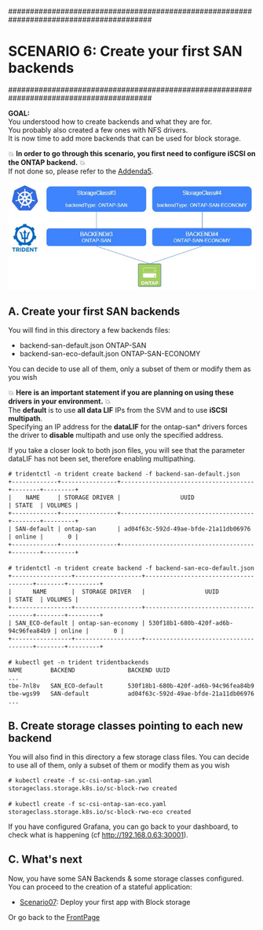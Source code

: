 #########################################################################################
# SCENARIO 6: Create your first SAN backends 
#########################################################################################

**GOAL:**   
You understood how to create backends and what they are for.  
You probably also created a few ones with NFS drivers.  
It is now time to add more backends that can be used for block storage.  

:boom: **In order to go through this scenario, you first need to configure iSCSI on the ONTAP backend.** :boom:  
If not done so, please refer to the [Addenda5](../../tasks/ontap_block).  

![Scenario6](Images/scenario6.jpg "Scenario6")

## A. Create your first SAN backends

You will find in this directory a few backends files:
- backend-san-default.json        ONTAP-SAN
- backend-san-eco-default.json    ONTAP-SAN-ECONOMY  

You can decide to use all of them, only a subset of them or modify them as you wish

:boom: **Here is an important statement if you are planning on using these drivers in your environment.** :boom:  
The **default** is to use **all data LIF** IPs from the SVM and to use **iSCSI multipath**.  
Specifying an IP address for the **dataLIF** for the ontap-san* drivers forces the driver to **disable** multipath and use only the specified address.  

If you take a closer look to both json files, you will see that the parameter dataLIF has not been set, therefore enabling multipathing.  

```
# tridentctl -n trident create backend -f backend-san-default.json
+-------------+----------------+--------------------------------------+--------+---------+
|    NAME     | STORAGE DRIVER |                 UUID                 | STATE  | VOLUMES |
+-------------+----------------+--------------------------------------+--------+---------+
| SAN-default | ontap-san      | ad04f63c-592d-49ae-bfde-21a11db06976 | online |       0 |
+-------------+----------------+--------------------------------------+--------+---------+

# tridentctl -n trident create backend -f backend-san-eco-default.json
+-----------------+-------------------+--------------------------------------+--------+---------+
|      NAME       |  STORAGE DRIVER   |                 UUID                 | STATE  | VOLUMES |
+-----------------+-------------------+--------------------------------------+--------+---------+
| SAN_ECO-default | ontap-san-economy | 530f18b1-680b-420f-ad6b-94c96fea84b9 | online |       0 |
+-----------------+-------------------+--------------------------------------+--------+---------+

# kubectl get -n trident tridentbackends
NAME        BACKEND               BACKEND UUID
...
tbe-7nl8v   SAN_ECO-default       530f18b1-680b-420f-ad6b-94c96fea84b9
tbe-wgs99   SAN-default           ad04f63c-592d-49ae-bfde-21a11db06976
...
```

## B. Create storage classes pointing to each new backend

You will also find in this directory a few storage class files.
You can decide to use all of them, only a subset of them or modify them as you wish

```
# kubectl create -f sc-csi-ontap-san.yaml
storageclass.storage.k8s.io/sc-block-rwo created

# kubectl create -f sc-csi-ontap-san-eco.yaml
storageclass.storage.k8s.io/sc-block-rwo-eco created
```

If you have configured Grafana, you can go back to your dashboard, to check what is happening (cf http://192.168.0.63:30001).

## C. What's next

Now, you have some SAN Backends & some storage classes configured. You can proceed to the creation of a stateful application:  
- [Scenario07](../Scenario07): Deploy your first app with Block storage  

Or go back to the [FrontPage](https://github.com/carlgranfelt/NetApp-LoD)
